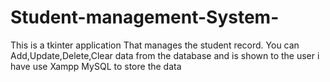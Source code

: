 # Student-management-System-
This is a tkinter application That manages the student record. 
You can Add,Update,Delete,Clear data from the database and is shown to the user
i have use Xampp MySQL to store the data 
